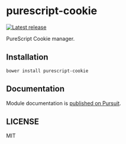 # purescript-cookie

[![Latest release](http://img.shields.io/github/release/oreshinya/purescript-cookie.svg)](https://github.com/oreshinya/purescript-cookie/releases)

PureScript Cookie manager.

## Installation

```
bower install purescript-cookie
```

## Documentation

Module documentation is [published on Pursuit](http://pursuit.purescript.org/packages/purescript-cookie).

## LICENSE

MIT
